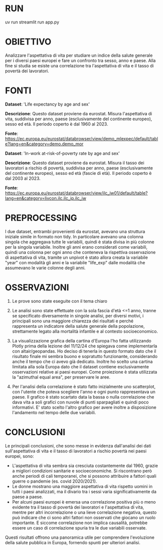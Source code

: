 # RUN
uv run streamlit run app.py

# OBIETTIVO
Analizzare l'aspettativa di vita per studiare un indice della salute generale per i diversi paesi europei e fare un confronto tra sesso, anno e paese. Alla fine si studia se esiste una correlazione tra l'aspettativa di vita e il tasso di povertà dei lavoratori.

# FONTI
**Dataset**: 'Life expectancy by age and sex'

**Descrizione**: Questo dataset proviene da eurostat.
             Misura l'aspettativa di vita, suddivisa per anno, paese (esclusivamente del continente europeo), sesso ed età.
             Il periodo coperto è dal 1960 al 2023.

**Fonte**: https://ec.europa.eu/eurostat/databrowser/view/demo_mlexpec/default/table?lang=en&category=demo.demo_mor
            
**Dataset**: 'In-work at-risk-of-poverty rate by age and sex'

**Descrizione**: Questo dataset proviene da eurostat.
             Misura il tasso dei lavoratori a rischio di povertà, suddivisa per anno, paese (esclusivamente del continente europeo), sesso ed età (fascie di età).
             Il periodo coperto è dal 2003 al 2023.

**Fonte**: https://ec.europa.eu/eurostat/databrowser/view/ilc_iw01/default/table?lang=en&category=livcon.ilc.ilc_ip.ilc_iw

# PREPROCESSING
I due dataset, entrambi provenienti da eurostat, avevano una struttura iniziale simile in formato non tidy.
In particolare avevano una colonna singola che aggregava tutte le variabili, quindi è stata divisa in più colonne
per la singola variabile.
Inoltre gli anni erano considerati come variabili, quindi una colonna per ogni anno che conteneva la rispettiva
osservazione di aspettativa di vita, tramite un unpivot è stato allora creata la variabile "year" con modalità gli anni
e la variabile "life_exp" dalle modalità che assumevano le varie colonne degli anni.

# OSSERVAZIONI
1) Le prove sono state eseguite con il tema chiaro

2) Le analisi sono state effettuate con la sola fascia d'età <=1 anno, tranne se specificato diversamente in singole analisi,
   per diversi motivi, i principali sono una maggiore chiarezza dei risultati e perché rappresenta un indicatore della salute
   generale della popolazione, strettamente legato alla mortalità infantile e al contesto socioeconomico.

3) La visualizzazione grafica della cartina d'Europa l'ho fatta utilizzando Plotly prima della lezione del 11/12/24 che spiegava come
   implementarla con altair/geopandas. Ho deciso di tenerla in questo formato dato che il risultato finale mi sembra buono e sopratutto funzionante, considerando anche il tempo che ci avevo già dedicato.
   Inoltre ho scelto una cartina limitata alla sola Europa dato che il dataset contiene esclusivamente osservazioni relative ai paesi europei.
   Come proiezione è stata utilizzata la "azimuthal equal area", per preservare le aree.

4) Per l'analisi della correlazione è stato fatto inizialmente uno scatterplot, con l'utente che poteva scegliere l'anno
   e ogni punto rappresentava un paese. Il grafico è stato scartato data la bassa o nulla correlazione che dava vita a
   soli grafici con nuvole di punti sparpagliati e quindi poco informativi.
   E' stato scelto l'altro grafico per avere inoltre a disposizione l'andamento nel tempo delle due variabili.

# CONCLUSIONI

Le principali conclusioni, che sono messe in evidenza dall'analisi dei dati
sull'aspettativa di vita e il tasso di lavoratori a rischio povertà nei paesi europei, sono:

- L'aspettativa di vita sembra sia cresciuta costantemente dal 1960,
  grazie a migliori condizioni sanitarie e socioeconomiche. Si riscontrano però anche periodi
  di cali temporanei, che si possono attribuire a fattori quali guerre o pandemie (es. covid 2020/2021).
- Le donne mostrano una maggiore aspettativa di vita rispetto uomini in tutti i paesi analizzati,
  ma il divario tra i sessi varia significativamente da paese a paese.
- Per alcuni paesi europei è emersa una correlazione positiva più o meno evidente tra il tasso di povertà dei lavoratori e 
  l'aspettativa di vita, mentre per altri incorrelazione o una lieve correlazione negativa,
  questo può indicare che ci sono altri fattori non osservati che giocano un ruolo importante.
  E siccome correlazione non implica causalità, potrebbe essere un caso di correlazione spuria tra le due variabili osservate.

Questi risultati offrono una panoramica utile per comprendere l'evoluzione della salute pubblica in Europa,
fornendo spunti per ulteriori analisi.